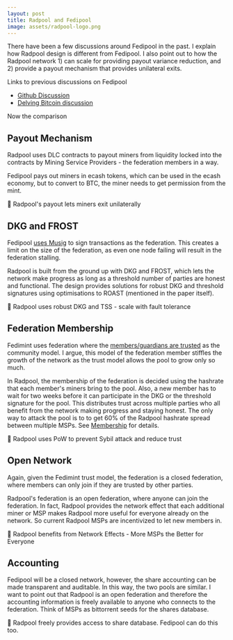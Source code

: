 ```yaml
---
layout: post
title: Radpool and Fedipool
image: assets/radpool-logo.png
---
```


There have been a few discussions around Fedipool in the past. I
explain how Radpool design is different from Fedipool. I also point
out to how the Radpool network 1) can scale for providing payout
variance reduction, and 2) provide a payout mechanism that provides
unilateral exits.

Links to previous discussions on Fedipool

- [Github Discussion](https://github.com/fedimint/fedimint/discussions/1504)
- [Delving Bitcoin discussion](https://delvingbitcoin.org/t/fedimint-overview-and-fedipool-theorizing/110/1)

Now the comparison

## Payout Mechanism

Radpool uses DLC contracts to payout miners from liquidity locked into
the contracts by Mining Service Providers - the federation members in
a way.

Fedipool pays out miners in ecash tokens, which can be used in the
ecash economy, but to convert to BTC, the miner needs to get
permission from the mint.

🤩 Radpool's payout lets miners exit unilaterally

## DKG and FROST

Fedipool [uses
Musig](https://bitcoinops.org/en/topics/musig/)
to sign transactions as the federation. This creates a limit on the
size of the federation, as even one node failing will result in the
federation stalling.

Radpool is built from the ground up with DKG and FROST, which lets the
network make progress as long as a threshold number of parties are
honest and functional. The design provides solutions for robust DKG
and threshold signatures using optimisations to ROAST (mentioned in
the paper itself).

🤩 Radpool uses robust DKG and TSS - scale with fault tolerance

## Federation Membership

Fedimint uses federation where the [members/guardians are
trusted](https://fedimint.org/docs/TradeOffs/Trust-Trade-Offs) as the
community model. I argue, this model of the federation member stiffles
the growth of the network as the trust model allows the pool to grow
only so much.

In Radpool, the membership of the federation is decided using the
hashrate that each member's miners bring to the pool. Also, a new
member has to wait for two weeks before it can participate in the DKG
or the threshold signature for the pool. This distributes trust across
multiple parties who all benefit from the network making progress and
staying honest. The only way to attack the pool is to to get 60% of
the Radpool hashrate spread between multiple MSPs. See
[Membership](https://www.radpool.xyz/1/frost-federation.html#_membership)
for details.

🤩 Radpool uses PoW to prevent Sybil attack and reduce trust

## Open Network

Again, given the Fedimint trust model, the federation is a closed
federation, where members can only join if they are trusted by other
parties.

Radpool's federation is an open federation, where anyone can join the
federation. In fact, Radpool provides the network effect that each
additional miner or MSP makes Radpool more useful for everyone already
on the network. So current Radpool MSPs are incentivized to let new
members in.

🤩 Radpool benefits from Network Effects - More MSPs the Better for
Everyone

## Accounting

Fedipool will be a closed network, however, the share accounting can
be made transparent and auditable. In this way, the two pools are
similar. I want to point out that Radpool is an open federation and
therefore the accounting information is freely available to anyone who
connects to the federation. Think of MSPs as bittorrent seeds for the
shares database.

🤩 Radpool freely provides access to share database. Fedipool can do
this too.
